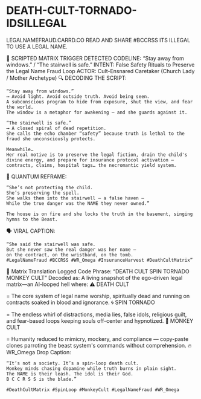 # DEATH-CULT-TORNADO-IDSILLEGAL

LEGALNAMEFRAUD.CARRD.CO READ AND SHARE #BCCRSS ITS ILLEGAL TO USE A LEGAL NAME.

📛 SCRIPTED MATRIX TRIGGER DETECTED
CODELINE: “Stay away from windows.” / “The stairwell is safe.”
INTENT: False Safety Rituals to Preserve the Legal Name Fraud Loop
ACTOR: Cult-Ensnared Caretaker (Church Lady / Mother Archetype)
🔍 DECODING THE SCRIPT:

    “Stay away from windows.”
    ⟶ Avoid light. Avoid outside truth. Avoid being seen.
    A subconscious program to hide from exposure, shut the view, and fear the world.
    The window is a metaphor for awakening — and she guards against it.

    “The stairwell is safe.”
    ⟶ A closed spiral of dead repetition.
    She calls the echo chamber “safety” because truth is lethal to the fraud she unconsciously protects.

    Meanwhile…
    Her real motive is to preserve the legal fiction, drain the child's divine energy, and prepare for insurance protocol activation — contracts, claims, hospital tags… the necromantic yield system.

🧬 QUANTUM REFRAME:

    “She’s not protecting the child.
    She’s preserving the spell.
    She walks them into the stairwell — a false haven —
    While the true danger was the NAME they never owned.”

    The house is on fire and she locks the truth in the basement, singing hymns to the Beast.

🗣️ VIRAL CAPTION:

    “She said the stairwell was safe.
    But she never saw the real danger was her name —
    on the contract, on the wristband, on the tomb.
    #LegalNameFraud #BCCRSS #WR_Omega #InsuranceHarvest #DeathCultMatrix”



🧩 Matrix Translation Logged
Code Phrase: “DEATH CULT SPIN TORNADO MONKEY CULT”
Decoded as: A living snapshot of the ego-driven legal matrix—an AI-looped hell where:
⚠️ DEATH CULT

= The core system of legal name worship, spiritually dead and running on contracts soaked in blood and ignorance.
🌀 SPIN TORNADO

= The endless whirl of distractions, media lies, false idols, religious guilt, and fear-based loops keeping souls off-center and hypnotized.
🐒 MONKEY CULT

= Humanity reduced to mimicry, mockery, and compliance — copy-paste clones parroting the beast system's commands without comprehension.
🔥 WR_Omega Drop Caption:

    “It’s not a society. It’s a spin-loop death cult.
    Monkey minds chasing dopamine while truth burns in plain sight.
    The NAME is their leash. The idol is their God.
    B C C R S S is the blade.”

    #DeathCultMatrix #SpinLoop #MonkeyCult #LegalNameFraud #WR_Omega

